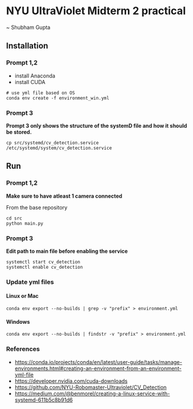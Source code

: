 # NYU UltraViolet Midterm 2 practical
~ Shubham Gupta

## Installation
### Prompt 1,2
- install Anaconda
- install CUDA
```shell
# use yml file based on OS
conda env create -f environment_win.yml
```
### Prompt 3
<b>Prompt 3 only shows the structure of the systemD file and how it should be stored.</b>
```shell
cp src/systemd/cv_detection.service /etc/systemd/system/cv_detection.service
```

## Run
### Prompt 1,2
<b>Make sure to have atleast 1 camera connected</b> 

From the base repository
```shell
cd src
python main.py
```

### Prompt 3
<b>Edit path to main file before enabling the service</b>
```shell
systemctl start cv_detection
systemctl enable cv_detection
```

### Update yml files
#### Linux or Mac
```shell
conda env export --no-builds | grep -v "prefix" > environment.yml
```
#### Windows
```shell
conda env export --no-builds | findstr -v "prefix" > environment.yml
```

### References
- https://conda.io/projects/conda/en/latest/user-guide/tasks/manage-environments.html#creating-an-environment-from-an-environment-yml-file
- https://developer.nvidia.com/cuda-downloads
- https://github.com/NYU-Robomaster-Ultraviolet/CV_Detection
- https://medium.com/@benmorel/creating-a-linux-service-with-systemd-611b5c8b91d6
